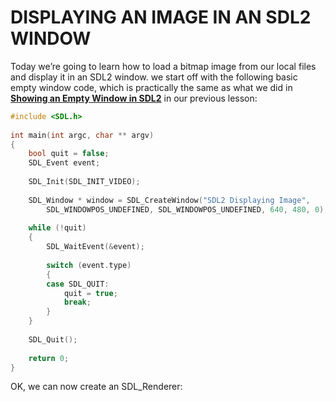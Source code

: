 # DISPLAYING AN IMAGE IN AN SDL2 WINDOW
Today we’re going to learn how to load a bitmap image from our local files and display it in an SDL2 window. we start off with the following basic empty window code, which is practically the same as what we did in [**Showing an Empty Window in SDL2**]() in our previous lesson:

```c++
#include <SDL.h>        
 
int main(int argc, char ** argv)
{
    bool quit = false;
    SDL_Event event;
 
    SDL_Init(SDL_INIT_VIDEO);
 
    SDL_Window * window = SDL_CreateWindow("SDL2 Displaying Image",
        SDL_WINDOWPOS_UNDEFINED, SDL_WINDOWPOS_UNDEFINED, 640, 480, 0);
 
    while (!quit)
    {
        SDL_WaitEvent(&event);
 
        switch (event.type)
        {
        case SDL_QUIT:
            quit = true;
            break;
        }
    }
 
    SDL_Quit();
 
    return 0;
}
```
OK, we can now create an SDL_Renderer: